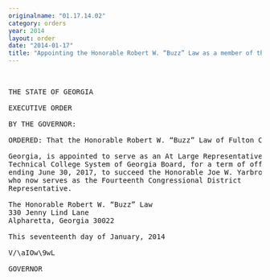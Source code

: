 ```yaml
---
originalname: "01.17.14.02"
category: orders
year: 2014
layout: order
date: "2014-01-17"
title: "Appointing the Honorable Robert W. “Buzz” Law as a member of the Technical College System of Georgia Board"
---
```

<pre>
 

THE STATE OF GEORGIA

EXECUTIVE ORDER

BY THE GOVERNOR:

ORDERED: That the Honorable Robert W. “Buzz” Law of Fulton County,

Georgia, is appointed to serve as an At Large Representative on the
Technical College System of Georgia Board, for a term of office
ending June 30, 2017, to succeed the Honorable Joe W. Yarbrough,
who now serves as the Fourteenth Congressional District
Representative.

The Honorable Robert W. “Buzz” Law
330 Jenny Lind Lane
Alpharetta, Georgia 30022

This seventeenth day of January, 2014

V/\aIOw\9wL

GOVERNOR

</pre>
